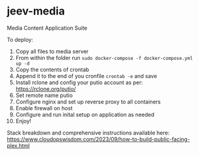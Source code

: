 # jeev-media
Media Content Application Suite

To deploy:

  1. Copy all files to media server
  2. From within the folder run `sudo docker-compose -f docker-compose.yml up -d`
  3. Copy the contents of crontab
  4. Append it to the end of you cronfile `crontab -e` and save
  5. Install rclone and config your putio account as per: https://rclone.org/putio/
  6. Set remote name putio
  7. Configure nginx and set up reverse proxy to all containers
  8. Enable firewall on host
  9. Configure and run inital setup on application as needed
  10. Enjoy!

Stack breakdown and comprehensive instructions available here: https://www.cloudopswisdom.com/2023/09/how-to-build-public-facing-plex.html 
